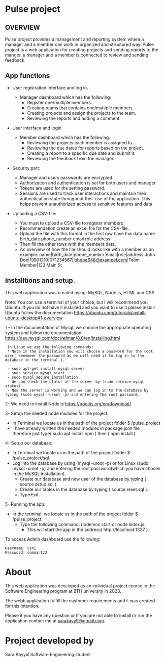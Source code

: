 # Pulse project

## OVERVIEW
Pulse project provides a management and reporting system where a manager and a member can work in organized and structured way. Pulse project is a web application for creating projects and sending reports to the manger, a manager and a member is connected to review and sending feedback.

## App functions

 - User registration interface and log in.
    - Manager dashboard which has the following:
      - Register one/multiple members.
      - Creating teams that contains one/multiple members.
      - Creating projects and assign the projects to the team.
      - Reviewing the reports and adding a comment.
      
 - User interface and login.
    - Member dashboard which has the following:
       - Reviewing the projects each member is assigned to.
       - Reviewing the due dates for reports based on the project.
       - Creating a report to a specific due date and submit it.
       - Reviewing the feedback from the manager.
      
  - Security part:
      - Manager and users passwords are encrypted.
      - Authorization and authentication is set for both users and manager.
      - Tokens are used for the setting password.
      - Sessions are used to track user interactions and maintain their authentication state throughout their use of the application. This helps prevent unauthorized access to sensitive features and data.
  
  - Uploading a CSV-file:
    - You must to upload a CSV-file to register members.
    - Recommendation create an excel file for the CSV-file.
    - Upload the file with this format in the first row have this data
name	birth_date	phone_number	email	role	address
    - Then fill the other rows with the members data.
    - An overview of how the file should looks like with a member as an example:
name|birth_date|phone_number|email|role|address
John Doe|19901210|071234567|johdoe648@exampel.com|Team Member|123 Main St

  ##  Installtions and setup.
   This web application was created using:
   MySQL, Node js, HTML and CSS.

   Note: You can use a terminal of your choice, but I will recommend you Ubuntu. If you do not have it installed and you want to use it please install Ubuntu follow the documentation
https://ubuntu.com/tutorials/install-ubuntu-desktop#1-overview
    
  1 - In the documentation of Mysql, we choose the appropriate operating system and follow the documentation  https://dev.mysql.com/doc/refman/8.0/en/installing.html

     In Linux we use the following commands:
     * Note in the installation you will choose a password for the root user( remember the password as we will need it to log in to the database in the terminal ).

     - sudo apt-get install mysql-server
     - sudo service mysql start
     - sudo mysql_secure_installation
     - We can check the status of the server by (sudo service mysql status)
     - Now the server is working and we can log in to the database by typing (sudo mysql -uroot -p) and entering the root password.

 2- We need to install Node js https://nodejs.org/en/download/.

 3-  Setup the needed node modules for the project.
   - In Terminal we locate us in the path of the project folder $ /pulse_project
   - I have already written the needed modules in package.json file, therefore just type( sudo apt install npm ) then ( npm install ).

 4- Setup our database:
  - In Terminal we locate us in the path of the project folder $ /pulse_project/sql
  - Log into the database by using (mysql -uroot -p) or for Linux (sudo mysql -uroot -p) and entering the root password(which you have chosen in the MySQL installation).
     - Create our database and new user of the database by typing ( source setup.sql ).
     - Create our tables in the database by typing ( source reset.sql ).
     - Type Exit.
     
 5- Running the app:
   - In the terminal, we locate us in the path of the project folder $ /pulse_project.
       - Type the following command: nodemon start or node index.js.
         - This will start the app in the address( http://localhost:1337 ).

To access Admin dashboard use the following:
```
Username: usn1
Password: sommar123

```

# About
This web application was developed as an individual project course 
in the Software Engineering program at BTH university in 2023.

The webb application fulfill the customer requirements and it was created for this intention.

Please if you have any question or if you are not able to install or run the application contact me at sarakayy9@gmail.com.


# Project developed by
Sara Kayyal
Software Engineering student